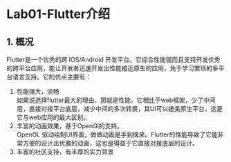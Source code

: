 # Lab01-Flutter介绍
## 1. 概况
Flutter是一个优秀的跨 IOS/Android 开发平台。它综合性能强而且支持开发优秀的跨平台应用，能让开发者迅速开发出性能接近原生的应用，免于学习繁琐的多平台语言支持。它的优点主要有：   
1. 性能强大，流畅   
    如果说选择flutter最大的理由，那就是性能。它相比于web框架，少了中间层，直接对接平台底层，减少中间的多次转换，其UI可以媲美原生平台，这是它与web应用的最大区别。
2. 丰富的动画效果，基于OpenGl的支持。   
OpenGL 驱动绘制UI界面，做做动画是手到擒来。Flutter的性能导致了它能非常方便的设计出优雅的动画，这也是得益于它直接对接底层的设计。
3. 丰富的社区支持，有丰厚的实力背景  

